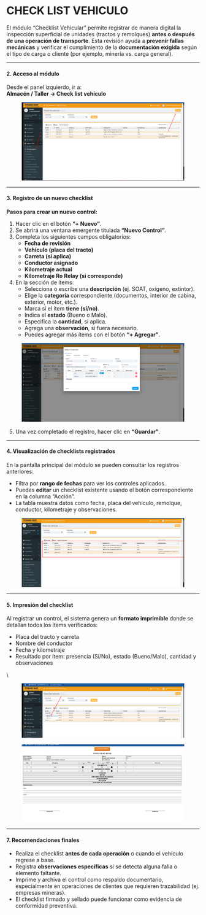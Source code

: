 # CHECK LIST VEHICULO

El módulo “Checklist Vehicular” permite registrar de manera digital la inspección superficial de unidades (tractos y remolques) **antes o después de una operación de transporte**. Esta revisión ayuda a **prevenir fallas mecánicas** y verificar el cumplimiento de la **documentación exigida** según el tipo de carga o cliente (por ejemplo, minería vs. carga general).

***

#### 2. Acceso al módulo

Desde el panel izquierdo, ir a:\
**Almacén / Taller → Check list vehículo**

<figure><img src="../../../.gitbook/assets/image (13).png" alt=""><figcaption></figcaption></figure>

***

#### 3. Registro de un nuevo checklist

**Pasos para crear un nuevo control:**

1. Hacer clic en el botón **“+ Nuevo”**.
2. Se abrirá una ventana emergente titulada **“Nuevo Control”**.
3. Completa los siguientes campos obligatorios:
   * **Fecha de revisión**
   * **Vehículo (placa del tracto)**
   * **Carreta (si aplica)**
   * **Conductor asignado**
   * **Kilometraje actual**
   * **Kilometraje Ro Relay (si corresponde)**
4. En la sección de ítems:
   * Selecciona o escribe una **descripción** (ej. SOAT, oxígeno, extintor).
   * Elige la **categoría** correspondiente (documentos, interior de cabina, exterior, motor, etc.).
   * Marca si el ítem **tiene (sí/no)**.
   * Indica el **estado** (Bueno o Malo).
   * Especifica la **cantidad**, si aplica.
   * Agrega una **observación**, si fuera necesario.
   * Puedes agregar más ítems con el botón **“+ Agregar”**.

&#x20;

<figure><img src="../../../.gitbook/assets/image (12).png" alt=""><figcaption></figcaption></figure>

5. Una vez completado el registro, hacer clic en **“Guardar”**.

***

#### 4. Visualización de checklists registrados

En la pantalla principal del módulo se pueden consultar los registros anteriores:

* Filtra por **rango de fechas** para ver los controles aplicados.
* Puedes **editar** un checklist existente usando el botón correspondiente en la columna “Acción”.
* La tabla muestra datos como fecha, placa del vehículo, remolque, conductor, kilometraje y observaciones.

&#x20;

<figure><img src="../../../.gitbook/assets/image (14).png" alt=""><figcaption></figcaption></figure>

***

#### 5. Impresión del checklist

Al registrar un control, el sistema genera un **formato imprimible** donde se detallan todos los ítems verificados:

* Placa del tracto y carreta
* Nombre del conductor
* Fecha y kilometraje
* Resultado por ítem: presencia (Sí/No), estado (Bueno/Malo), cantidad y observaciones

\


<figure><img src="../../../.gitbook/assets/image (15).png" alt=""><figcaption></figcaption></figure>

<figure><img src="../../../.gitbook/assets/image (16).png" alt=""><figcaption></figcaption></figure>

***

#### 7. Recomendaciones finales

* Realiza el checklist **antes de cada operación** o cuando el vehículo regrese a base.
* Registra **observaciones específicas** si se detecta alguna falla o elemento faltante.
* Imprime y archiva el control como respaldo documentario, especialmente en operaciones de clientes que requieren trazabilidad (ej. empresas mineras).
* El checklist firmado y sellado puede funcionar como evidencia de conformidad preventiva.
